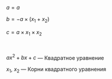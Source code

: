 $a = a$

$b = -a \times (x_1 + x_2)$

$c = a \times x_1 \times x_2$

<Br>

$ax^2 + bx +c$ — Квадратное уравнение

$x_1$, $x_2$ — Корни квадратного уравнения